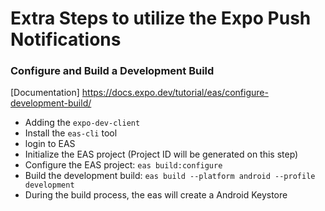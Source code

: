 # Extra Steps to utilize the Expo Push Notifications

### Configure and Build a Development Build

[Documentation] https://docs.expo.dev/tutorial/eas/configure-development-build/

- Adding the `expo-dev-client`
- Install the `eas-cli` tool
- login to EAS
- Initialize the EAS project (Project ID will be generated on this step)
- Configure the EAS project: `eas build:configure`
- Build the development build: `eas build --platform android --profile development`
- During the build process, the eas will create a Android Keystore

